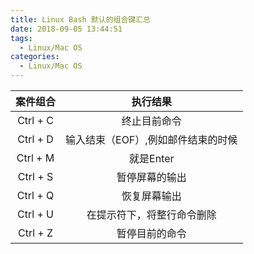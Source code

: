 ```yaml
---
title: Linux Bash 默认的组合键汇总
date: 2018-09-05 13:44:51
tags:
  - Linux/Mac OS
categories:
  - Linux/Mac OS
---
```

| 案件组合           | 执行结果     |
| :-----:           | :-----:     |
|Ctrl + C           |终止目前命令   |
|Ctrl + D           |     输入结束（EOF）,例如邮件结束的时候    |
|Ctrl + M           | 就是Enter  |
|Ctrl + S           |暂停屏幕的输出 |
|Ctrl + Q           |恢复屏幕输出|
|Ctrl + U           |在提示符下，将整行命令删除|
|Ctrl + Z           |暂停目前的命令|
